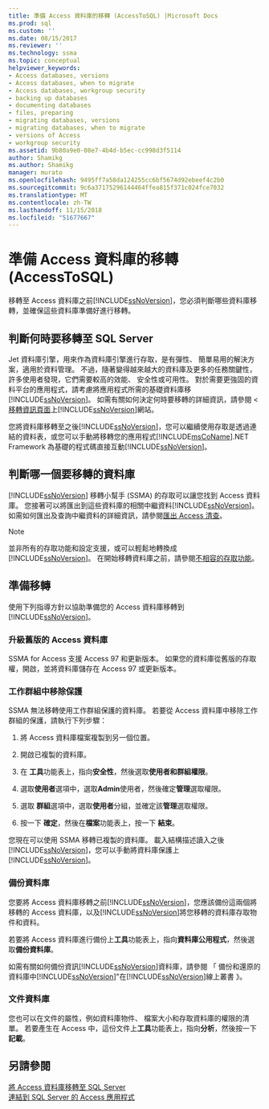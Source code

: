 ```yaml
---
title: 準備 Access 資料庫的移轉 (AccessToSQL) |Microsoft Docs
ms.prod: sql
ms.custom: ''
ms.date: 08/15/2017
ms.reviewer: ''
ms.technology: ssma
ms.topic: conceptual
helpviewer_keywords:
- Access databases, versions
- Access databases, when to migrate
- Access databases, workgroup security
- backing up databases
- documenting databases
- files, preparing
- migrating databases, versions
- migrating databases, when to migrate
- versions of Access
- workgroup security
ms.assetid: 9b80a9e0-08e7-4b4d-b5ec-cc998d3f5114
author: Shamikg
ms.author: Shamikg
manager: murato
ms.openlocfilehash: 9495ff7a58da124255cc6bf5674d92ebeef4c2b0
ms.sourcegitcommit: 9c6a37175296144464ffea815f371c024fce7032
ms.translationtype: MT
ms.contentlocale: zh-TW
ms.lasthandoff: 11/15/2018
ms.locfileid: "51677667"
---
```

# <a name="preparing-access-databases-for-migration-accesstosql"></a>準備 Access 資料庫的移轉 (AccessToSQL)
移轉至 Access 資料庫之前[!INCLUDE[ssNoVersion](../../includes/ssnoversion-md.md)]，您必須判斷哪些資料庫移轉，並確保這些資料庫準備好進行移轉。  
  
## <a name="determining-when-to-migrate-to-sql-server"></a>判斷何時要移轉至 SQL Server  
Jet 資料庫引擎，用來作為資料庫引擎進行存取，是有彈性、 簡單易用的解決方案，適用於資料管理。 不過，隨著變得越來越大的資料庫及更多的任務關鍵性，許多使用者發現，它們需要較高的效能、 安全性或可用性。 對於需要更強固的資料平台的應用程式，請考慮將應用程式所需的基礎資料庫移[!INCLUDE[ssNoVersion](../../includes/ssnoversion-md.md)]。 如需有關如何決定何時要移轉的詳細資訊，請參閱 <<c0> [ 移轉資訊頁面](https://go.microsoft.com/fwlink/?LinkId=68571)上[!INCLUDE[ssNoVersion](../../includes/ssnoversion-md.md)]網站。  
  
您將資料庫移轉至之後[!INCLUDE[ssNoVersion](../../includes/ssnoversion-md.md)]，您可以繼續使用存取是透過連結的資料表，或您可以手動將移轉您的應用程式[!INCLUDE[msCoName](../../includes/msconame_md.md)].NET Framework 為基礎的程式碼直接互動[!INCLUDE[ssNoVersion](../../includes/ssnoversion-md.md)]。  
  
## <a name="determining-which-databases-to-migrate"></a>判斷哪一個要移轉的資料庫  
[!INCLUDE[ssNoVersion](../../includes/ssnoversion-md.md)] 移轉小幫手 (SSMA) 的存取可以讓您找到 Access 資料庫。 您接著可以將匯出到這些資料庫的相關中繼資料[!INCLUDE[ssNoVersion](../../includes/ssnoversion-md.md)]。 如需如何匯出及查詢中繼資料的詳細資訊，請參閱[匯出 Access 清查](exporting-an-access-inventory-accesstosql.md)。  

   > [!NOTE]
   > 並非所有的存取功能和設定支援，或可以輕鬆地轉換成[!INCLUDE[ssNoVersion](../../includes/ssnoversion-md.md)]。 在開始移轉資料庫之前，請參閱[不相容的存取功能](incompatible-access-features-accesstosql.md)。
  
## <a name="preparing-for-migration"></a>準備移轉  
使用下列指導方針以協助準備您的 Access 資料庫移轉到[!INCLUDE[ssNoVersion](../../includes/ssnoversion-md.md)]。  
  
### <a name="upgrading-older-access-databases"></a>升級舊版的 Access 資料庫  
SSMA for Access 支援 Access 97 和更新版本。 如果您的資料庫從舊版的存取權，開啟，並將資料庫儲存在 Access 97 或更新版本。  
  
### <a name="removing-workgroup-protection"></a>工作群組中移除保護  
SSMA 無法移轉使用工作群組保護的資料庫。 若要從 Access 資料庫中移除工作群組的保護，請執行下列步驟：  
  
1.  將 Access 資料庫檔案複製到另一個位置。  
  
2.  開啟已複製的資料庫。  
  
3.  在 **工具**功能表上，指向**安全性**，然後選取**使用者和群組權限**。  
  
4.  選取**使用者**選項中，選取**Admin**使用者，然後確定**管理**選取權限。  
  
5.  選取 **群組**選項中，選取**使用者**分組，並確定該**管理**選取權限。  
  
6.  按一下  **確定**，然後在**檔案**功能表上，按一下 **結束**。  
  
您現在可以使用 SSMA 移轉已複製的資料庫。 載入結構描述讀入之後[!INCLUDE[ssNoVersion](../../includes/ssnoversion-md.md)]，您可以手動將資料庫保護上[!INCLUDE[ssNoVersion](../../includes/ssnoversion-md.md)]。  
  
### <a name="backing-up-databases"></a>備份資料庫  
您要將 Access 資料庫移轉之前[!INCLUDE[ssNoVersion](../../includes/ssnoversion-md.md)]，您應該備份這兩個將移轉的 Access 資料庫，以及[!INCLUDE[ssNoVersion](../../includes/ssnoversion-md.md)]將您移轉的資料庫存取物件和資料。  
  
若要將 Access 資料庫進行備份上**工具**功能表上，指向**資料庫公用程式**，然後選取**備份資料庫**。  
  
如需有關如何備份資訊[!INCLUDE[ssNoVersion](../../includes/ssnoversion-md.md)]資料庫，請參閱 「 備份和還原的資料庫中[!INCLUDE[ssNoVersion](../../includes/ssnoversion-md.md)]"在[!INCLUDE[ssNoVersion](../../includes/ssnoversion-md.md)]線上叢書 》。  
  
### <a name="documenting-databases"></a>文件資料庫  
您也可以在文件的屬性，例如資料庫物件、 檔案大小和存取資料庫的權限的清單。 若要產生在 Access 中，這份文件上**工具**功能表上，指向**分析**，然後按一下**記載**。  
  
## <a name="see-also"></a>另請參閱  
[將 Access 資料庫移轉至 SQL Server](migrating-access-databases-to-sql-server-azure-sql-db-accesstosql.md)  
[連結到 SQL Server 的 Access 應用程式](linking-access-applications-to-sql-server-azure-sql-db-accesstosql.md)
